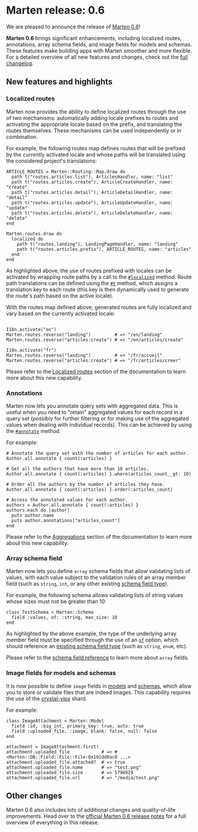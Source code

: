 # Marten release: 0.6

We are pleased to announce the release of [Marten 0.6](https://martenframework.com/docs/the-marten-project/release-notes/0.6)!

**Marten 0.6** brings significant enhancements, including localized routes, annotations, array schema fields, and image fields for models and schemas. These features make building apps with Marten smoother and more flexible. For a detailed overview of all new features and changes, check out the [full changelog](https://martenframework.com/docs/the-marten-project/release-notes/0.6).

## New features and highlights

### Localized routes

Marten now provides the ability to define localized routes through the use of two mechanisms: automatically adding locale prefixes to routes and activating the appropriate locale based on the prefix, and translating the routes themselves. These mechanisms can be used independently or in combination.

For example, the following routes map defines routes that will be prefixed by the currently activated locale and whose paths will be translated using the considered project's translations:

```crystal
ARTICLE_ROUTES = Marten::Routing::Map.draw do
  path t("routes.articles.list"), ArticlesHandler, name: "list"
  path t("routes.articles.create"), ArticleCreateHandler, name: "create"
  path t("routes.articles.detail"), ArticleDetailHandler, name: "detail"
  path t("routes.articles.update"), ArticleUpdateHandler, name: "update"
  path t("routes.articles.delete"), ArticleDeleteHandler, name: "delete"
end

Marten.routes.draw do
  localized do
    path t("routes.landing"), LandingPageHandler, name: "landing"
    path t("routes.articles.prefix"), ARTICLE_ROUTES, name: "articles"
  end
end
```

As highlighted above, the use of routes prefixed with locales can be activated by wrapping route paths by a call to the [`#localized`](https://martenframework.com/docs/api/0.6/Marten/Routing/Map.html#localized(prefix_default_locale%3Dtrue%2C%26)%3ANil-instance-method) method. Route path translations can be defined using the [`#t`](https://martenframework.com/docs/api/0.6/Marten/Routing/Map.html#t(path%3AString)%3ATranslatedPath-instance-method) method, which assigns a translation key to each route (this key is then dynamically used to generate the route's path based on the active locale).

With the routes map defined above, generated routes are fully localized and vary based on the currently activated locale:

```crystal

I18n.activate("en")
Marten.routes.reverse("landing")         # => "/en/landing"
Marten.routes.reverse("articles:create") # => "/en/articles/create"

I18n.activate("fr")
Marten.routes.reverse("landing")         # => "/fr/accueil"
Marten.routes.reverse("articles:create") # => "/fr/articles/creer"
```

Please refer to the [Localized routes](https://martenframework.com/docs/i18n/localized-routes) section of the documentation to learn more about this new capability.

### Annotations

Marten now lets you annotate query sets with aggregated data. This is useful when you need to "retain" aggregated values for each record in a query set (possibly for further filtering or for making use of the aggregated values when dealing with individual records). This can be achieved by using the [`#annotate`](https://martenframework.com/docs/models-and-databases/reference/query-set#annotate) method.

For example:

```crystal
# Annotate the query set with the number of articles for each author.
Author.all.annotate { count(:articles) }

# Get all the authors that have more than 10 articles.
Author.all.annotate { count(:articles) }.where(articles_count__gt: 10)

# Order all the authors by the number of articles they have.
Author.all.annotate { count(:articles) }.order(:articles_count)

# Access the annotated values for each author.
authors = Author.all.annotate { count(:articles) }
authors.each do |author|
  puts author.name
  puts author.annotations["articles_count"]
end
```

Please refer to the [Aggregations](https://martenframework.com/docs/models-and-databases/queries#aggregations) section of the documentation to learn more about this new capability.

### Array schema field

Marten now lets you define `array` schema fields that allow validating lists of values, with each value subject to the validation rules of an array member field (such as `string`, `int`, or any other existing [schema field type](https://martenframework.com/docs/schemas/reference/fields)).

For example, the following schema allows validating lists of string values whose sizes must not be greater than 10:

```crystal
class TestSchema < Marten::Schema
  field :values, of: :string, max_size: 10
end
```

As highlighted by the above example, the type of the underlying array member field must be specified through the use of an [`of`](https://martenframework.com/docs/schemas/reference/fields#of) option, which should reference an [existing schema field type](https://martenframework.com/docs/schemas/reference/fields#field-types) (such as `string`, `enum`, etc).

Please refer to the [schema field reference](https://martenframework.com/docs/schemas/reference/fields#array) to learn more about `array` fields.

### Image fields for models and schemas

It is now possible to define `image` fields in [models](https://martenframework.com/docs/models-and-databases/reference/fields#image) and [schemas](https://martenframework.com/docs/schemas/reference/fields#image), which allow you to store or validate files that are indeed images. This capability requires the use of the [crystal-vips](https://github.com/naqvis/crystal-vips) shard.

For example:

```crystal
class ImageAttachment < Marten::Model
  field :id, :big_int, primary_key: true, auto: true
  field :uploaded_file, :image, blank: false, null: false
end

attachment = ImageAttachment.first!
attachment.uploaded_file            # => #<Marten::DB::Field::File::File:0x102dd0ac0 ...>
attachment.uploaded_file.attached?  # => true
attachment.uploaded_file.name       # => "test.png"
attachment.uploaded_file.size       # => 5796929
attachment.uploaded_file.url        # => "/media/test.png"
```

## Other changes

Marten 0.6 also includes lots of additional changes and quality-of-life improvements. Head over to the [official Marten 0.6 release notes](https://martenframework.com/docs/the-marten-project/release-notes/0.6) for a full overview of everything in this release.
